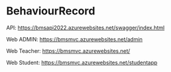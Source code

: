 # BehaviourRecord

API: https://bmsapi2022.azurewebsites.net/swagger/index.html


Web ADMIN: https://bmsmvc.azurewebsites.net/admin


Web Teacher: https://bmsmvc.azurewebsites.net/


Web Student: https://bmsmvc.azurewebsites.net/studentapp
